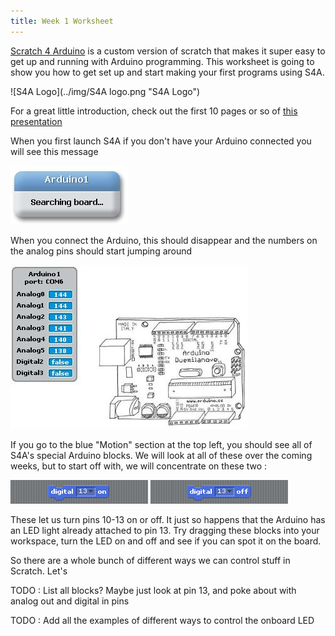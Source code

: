 ```yaml
---
title: Week 1 Worksheet
---
```


<a href="http://s4a.cat">Scratch 4 Arduino</a> is a custom version of scratch that makes it super easy to get up and running with Arduino programming. This worksheet is going to show you how to get set up and start making your first programs using S4A.

![S4A Logo](../img/S4A logo.png "S4A Logo")

For a great little introduction, check out the first 10 pages or so of <a href="http://seymoursmith.net/lesson-site/img/S4A Presentation.pdf">this presentation</a>

When you first launch S4A if you don't have your Arduino connected you will see this message

![S4A Searching](../img/S4ASearchingBoard.JPG "S4A Searching")

When you connect the Arduino, this should disappear and the numbers on the analog pins should start jumping around 

![S4A Arduino Sprite](../img/S4ASprite.JPG "S4A Arduino Sprite")

If you go to the blue "Motion" section at the top left, you should see all of S4A's special Arduino blocks. We will look at all of these over the coming weeks, but to start off with, we will concentrate on these two : 

![block_digitalPinOn](../img/block_digitalPinOn.png "block_digitalPinOn")
![block_digitalPinOff](../img/block_digitalPinOff.png "block_digitalPinOff")

These let us turn pins 10-13 on or off. It just so happens that the Arduino has an LED light already attached to pin 13. Try dragging these blocks into your workspace, turn the LED on and off and see if you can spot it on the board.

So there are a whole bunch of different ways we can control stuff in Scratch. Let's 

TODO : List all blocks? Maybe just look at pin 13, and poke about with analog out and digital in pins

<!---
![block_analogPinValue](../img/block_analogPinValue.png "block_analogPinValue")
![block_boardGoTo](../img/block_boardGoTo.png "block_boardGoTo")
![block_digitalPinOn](../img/block_digitalPinOn.png "block_digitalPinOn")
![block_digitalPinOff](../img/block_digitalPinOff.png "block_digitalPinOff")
![block_showBoard](../img/block_showBoard.png "block_showBoard")
![block_hideBoard](../img/block_hideBoard.png "block_hideBoard")
![block_motorAngle](../img/block_motorAngle.png "block_motorAngle")
![block_motorDirection](../img/block_motorDirection.png "block_motorDirection")
![block_motorOff](../img/block_motorOff.png "block_motorOff")
![block_resetActuators](../img/block_resetActuators.png "block_resetActuators")
![block_stopConnection](../img/block_stopConnection.png "block_stopConnection")
![block_resumeConnection](../img/block_resumeConnection.png "block_resumeConnection")
![block_sensorPressed](../img/block_sensorPressed.png "block_sensorPressed")
![block_valueOfSensor](../img/block_valueOfSensor.png "block_valueOfSensor")
-->

TODO : Add all the examples of different ways to control the onboard LED